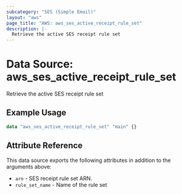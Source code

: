 ```yaml
---
subcategory: "SES (Simple Email)"
layout: "aws"
page_title: "AWS: aws_ses_active_receipt_rule_set"
description: |-
  Retrieve the active SES receipt rule set
---
```


# Data Source: aws_ses_active_receipt_rule_set

Retrieve the active SES receipt rule set

## Example Usage

```terraform
data "aws_ses_active_receipt_rule_set" "main" {}
```

## Attribute Reference

This data source exports the following attributes in addition to the arguments above:

* `arn` - SES receipt rule set ARN.
* `rule_set_name` - Name of the rule set
